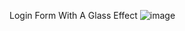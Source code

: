 Login Form With A Glass Effect
![image](https://user-images.githubusercontent.com/102879238/191661293-e96d6824-e7d4-4d78-8faa-9461e4bd4ef1.png)
